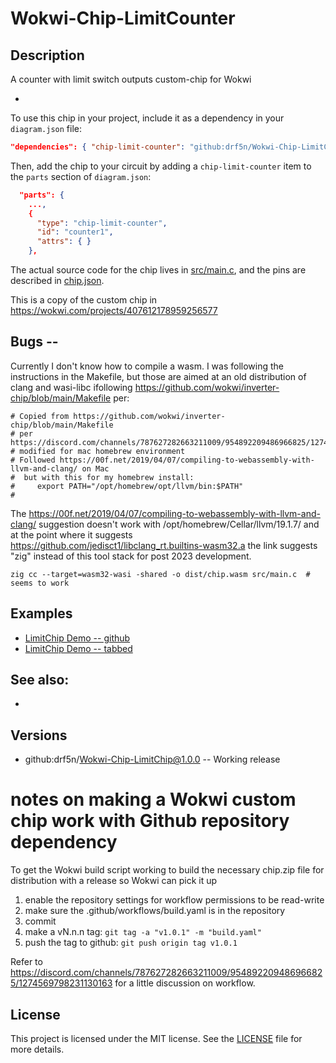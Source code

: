 # Wokwi-Chip-LimitCounter
## Description

A counter with limit switch outputs custom-chip for Wokwi

-  

To use this chip in your project, include it as a dependency in your `diagram.json` file:

```json
"dependencies": { "chip-limit-counter": "github:drf5n/Wokwi-Chip-LimitCounter@1.0.0" }
```

Then, add the chip to your circuit by adding a `chip-limit-counter` item to the `parts` section of `diagram.json`:

```json
  "parts": {
    ...,
    {
      "type": "chip-limit-counter",
      "id": "counter1",
      "attrs": { }
    },
```

The actual source code for the chip lives in [src/main.c](https://github.com/drf5n/Wokwi-Chip-LimitCounter/blob/main/src/main.c),
and the pins are described in [chip.json](https://github.com/drf5n/Wokwi-Chip-LimitCounter/blob/main/chip.json).

This is a copy of the custom chip in
https://wokwi.com/projects/407612178959256577


## Bugs -- 

Currently I don't know how to compile a wasm.  I was following the instructions in the Makefile, but those are aimed at an old
distribution of clang and wasi-libc ifollowing https://github.com/wokwi/inverter-chip/blob/main/Makefile per:

```
# Copied from https://github.com/wokwi/inverter-chip/blob/main/Makefile 
# per https://discord.com/channels/787627282663211009/954892209486966825/1274468132618244128
# modified for mac homebrew environment
# Followed https://00f.net/2019/04/07/compiling-to-webassembly-with-llvm-and-clang/ on Mac
#  but with this for my homebrew install:
#     export PATH="/opt/homebrew/opt/llvm/bin:$PATH" 
#  
```

The https://00f.net/2019/04/07/compiling-to-webassembly-with-llvm-and-clang/ suggestion doesn't work
with /opt/homebrew/Cellar/llvm/19.1.7/ and at the point where it suggests https://github.com/jedisct1/libclang_rt.builtins-wasm32.a
the link suggests "zig" instead of this tool stack for post 2023 development.

    zig cc --target=wasm32-wasi -shared -o dist/chip.wasm src/main.c  # seems to work


## Examples

* [LimitChip Demo -- github](https://wokwi.com/projects/411487509400518657)
* [LimitChip Demo -- tabbed](https://wokwi.com/projects/407612178959256577)

## See also:

* 


## Versions
* github:drf5n/Wokwi-Chip-LimitChip@1.0.0 -- Working release

# notes on making a Wokwi custom chip work with Github repository dependency
To get the Wokwi build script working to build the necessary chip.zip file for distribution with a release so Wokwi can pick it up

1) enable the repository settings for workflow permissions to be read-write
2) make sure the .github/workflows/build.yaml is in the repository
3) commit
4) make a vN.n.n tag: `git tag -a "v1.0.1" -m "build.yaml"`
5) push the tag  to github: `git push origin tag v1.0.1`

Refer to
https://discord.com/channels/787627282663211009/954892209486966825/1274569798231130163
for a little discussion on workflow.


## License

This project is licensed under the MIT license. See the [LICENSE](https://github.com/drf5na/Wokwi-Chip-LimitChip/blob/main/LICENSE) file for more details.
